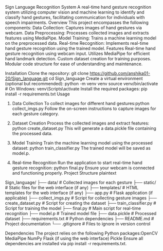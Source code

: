 Sign Language Recognition System
A real-time hand gesture recognition system utilizing computer vision and machine learning to identify and classify hand gestures, facilitating communication for individuals with speech impairments.​
Overview
This project encompasses the following components:​
Data Collection: Captures images of hand gestures via webcam.
Data Preprocessing: Processes collected images and extracts features using MediaPipe.
Model Training: Trains a machine learning model on the preprocessed data.
Real-time Recognition: Implements real-time hand gesture recognition using the trained model.​
Features
Real-time hand gesture recognition using webcam input.
Utilizes MediaPipe for efficient hand landmark detection.
Custom dataset creation for training purposes.
Modular code structure for ease of understanding and maintenance.​

Installation
Clone the repository:
git clone https://github.com/anshika01-20/Sign_language.git
cd Sign_language
Create a virtual environment (optional but recommended):
python -m venv venv
source venv/bin/activate  # On Windows: venv\Scripts\activate
Install the required packages:
pip install -r requirements.txt
Usage
1. Data Collection
To collect images for different hand gestures:​
python collect_imgs.py
Follow the on-screen instructions to capture images for each gesture category.​

2. Dataset Creation
Process the collected images and extract features:​
python create_dataset.py
This will generate a data.pickle file containing the processed data.​

3. Model Training
Train the machine learning model using the processed dataset:​
python train_classifier.py
The trained model will be saved as model.p.​
4. Real-time Recognition
Run the application to start real-time hand gesture recognition:​
python final.py
Ensure your webcam is connected and functioning properly.​
Project Structure
plaintext

Sign_language/
├── data/                  # Collected images for each gesture
├── static/                # Static files for the web interface (if any)
├── templates/             # HTML templates for the web interface (if any)
├── app.py                 # Flask application (if applicable)
├── collect_imgs.py        # Script for collecting gesture images
├── create_dataset.py      # Script for creating the dataset
├── train_classifier.py    # Script for training the model
├── final.py               # Main script for real-time recognition
├── model.p                # Trained model file
├── data.pickle            # Processed dataset
├── requirements.txt       # Python dependencies
├── README.md              # Project documentation
└── .gitignore             # Files to ignore in version control

Dependencies
The project relies on the following Python packages:​
OpenCV
MediaPipe
NumPy
Flask (if using the web interface)
Pickle​
Ensure all dependencies are installed via pip install -r requirements.txt.​

